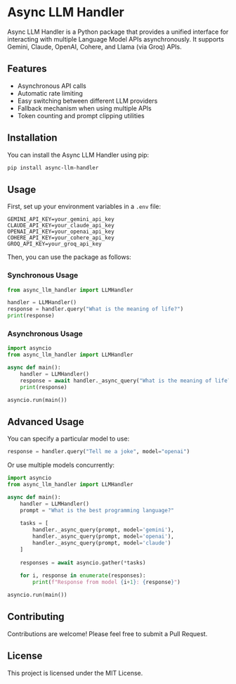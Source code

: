 # Async LLM Handler

Async LLM Handler is a Python package that provides a unified interface for interacting with multiple Language Model APIs asynchronously. It supports Gemini, Claude, OpenAI, Cohere, and Llama (via Groq) APIs.

## Features

- Asynchronous API calls
- Automatic rate limiting
- Easy switching between different LLM providers
- Fallback mechanism when using multiple APIs
- Token counting and prompt clipping utilities

## Installation

You can install the Async LLM Handler using pip:

```bash
pip install async-llm-handler
```

## Usage

First, set up your environment variables in a `.env` file:

```
GEMINI_API_KEY=your_gemini_api_key
CLAUDE_API_KEY=your_claude_api_key
OPENAI_API_KEY=your_openai_api_key
COHERE_API_KEY=your_cohere_api_key
GROQ_API_KEY=your_groq_api_key
```

Then, you can use the package as follows:

### Synchronous Usage

```python
from async_llm_handler import LLMHandler

handler = LLMHandler()
response = handler.query("What is the meaning of life?")
print(response)
```

### Asynchronous Usage

```python
import asyncio
from async_llm_handler import LLMHandler

async def main():
    handler = LLMHandler()
    response = await handler._async_query("What is the meaning of life?")
    print(response)

asyncio.run(main())
```

## Advanced Usage

You can specify a particular model to use:

```python
response = handler.query("Tell me a joke", model="openai")
```

Or use multiple models concurrently:

```python
import asyncio
from async_llm_handler import LLMHandler

async def main():
    handler = LLMHandler()
    prompt = "What is the best programming language?"
    
    tasks = [
        handler._async_query(prompt, model='gemini'),
        handler._async_query(prompt, model='openai'),
        handler._async_query(prompt, model='claude')
    ]
    
    responses = await asyncio.gather(*tasks)
    
    for i, response in enumerate(responses):
        print(f"Response from model {i+1}: {response}")

asyncio.run(main())
```

## Contributing

Contributions are welcome! Please feel free to submit a Pull Request.

## License

This project is licensed under the MIT License.

